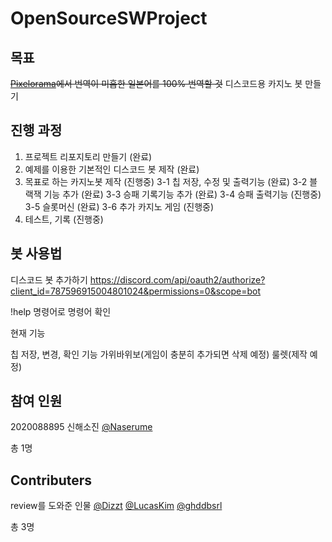 # OpenSourceSWProject

## 목표
~~[Pixelorama](https://github.com/Orama-Interactive/Pixelorama)에서 번역이 미흡한 일본어를 100% 번역할 것~~
디스코드용 카지노 봇 만들기

## 진행 과정
1. 프로젝트 리포지토리 만들기 (완료)
2. 예제를 이용한 기본적인 디스코드 봇 제작 (완료)
3. 목표로 하는 카지노봇 제작 (진행중)
3-1 칩 저장, 수정 및 출력기능 (완료)
3-2 블랙잭 기능 추가 (완료)
3-3 승패 기록기능 추가 (완료)
3-4 승패 출력기능 (진행중)
3-5 슬롯머신 (완료)
3-6 추가 카지노 게임 (진행중)
4. 테스트, 기록 (진행중)

## 봇 사용법
디스코드 봇 추가하기
https://discord.com/api/oauth2/authorize?client_id=787596915004801024&permissions=0&scope=bot

!help 명령어로 명령어 확인

현재 기능

칩 저장, 변경, 확인 기능
가위바위보(게임이 충분히 추가되면 삭제 예정)
룰렛(제작 예정)

## 참여 인원
2020088895 신해소진 [@Naserume](https://github.com/Naserume)

총 1명

## Contributers
review를 도와준 인물
[@Dizzt](https://github.com/theDizzt)
[@LucasKim](https://github.com/Lucas0828)
[@ghddbsrl](https://github.com/ghddbsrl)

총 3명
